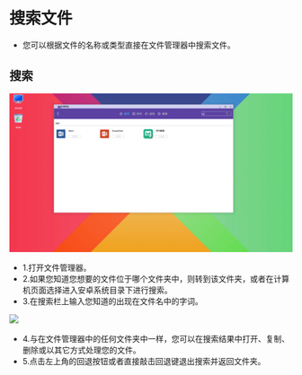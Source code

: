 # 搜索文件

- 您可以根据文件的名称或类型直接在文件管理器中搜索文件。

## 搜索

![](../pic/soft/search.png)
  - 1.打开文件管理器。
  - 2.如果您知道您想要的文件位于哪个文件夹中，则转到该文件夹，或者在计算机页面选择进入安卓系统目录下进行搜索。
  - 3.在搜索栏上输入您知道的出现在文件名中的字词。


![](../pic/soft/search1.png)
  - 4.与在文件管理器中的任何文件夹中一样，您可以在搜索结果中打开、复制、删除或以其它方式处理您的文件。
  - 5.点击左上角的回退按钮或者直接敲击回退键退出搜索并返回文件夹。
